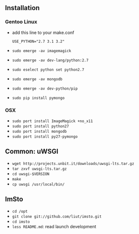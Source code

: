 
Installation
------------

### Gentoo Linux

* add this line to your make.conf

    `USE_PYTHON="2.7 3.1 3.2"`

* `sudo emerge -av imagemagick`
* `sudo emerge -av dev-lang/python:2.7`
* `sudo eselect python set python2.7`
* `sudo emerge -av mongodb`
* `sudo emerge -av dev-python/pip`
* `sudo pip install pymongo`

### OSX

* `sudo port install ImageMagick +no_x11`
* `sudo port install python27`
* `sudo port install mongodb`
* `sudo port install py27-pymongo`


## Common: uWSGI

* `wget http://projects.unbit.it/downloads/uwsgi-lts.tar.gz`
* `tar zxvf uwsgi-lts.tar.gz`
* `cd uwsgi-$VERSION`
* `make`
* `cp uwsgi /usr/local/bin/`

## ImSto

* `cd /opt`
* `git clone git://github.com/liut/imsto.git`
* `cd imsto`
* `less README.md`: read launch development
